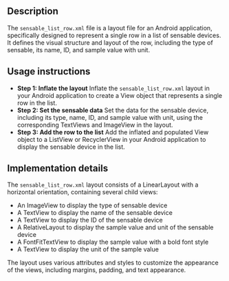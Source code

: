 ## Description

The `sensable_list_row.xml` file is a layout file for an Android application, specifically designed to represent a single row in a list of sensable devices. It defines the visual structure and layout of the row, including the type of sensable, its name, ID, and sample value with unit.


## Usage instructions


* **Step 1: Inflate the layout** Inflate the `sensable_list_row.xml` layout in your Android application to create a View object that represents a single row in the list.
* **Step 2: Set the sensable data** Set the data for the sensable device, including its type, name, ID, and sample value with unit, using the corresponding TextViews and ImageView in the layout.
* **Step 3: Add the row to the list** Add the inflated and populated View object to a ListView or RecyclerView in your Android application to display the sensable device in the list.


## Implementation details

The `sensable_list_row.xml` layout consists of a LinearLayout with a horizontal orientation, containing several child views:

* An ImageView to display the type of sensable device
* A TextView to display the name of the sensable device
* A TextView to display the ID of the sensable device
* A RelativeLayout to display the sample value and unit of the sensable device
* A FontFitTextView to display the sample value with a bold font style
* A TextView to display the unit of the sample value

The layout uses various attributes and styles to customize the appearance of the views, including margins, padding, and text appearance.



